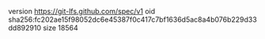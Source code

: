 version https://git-lfs.github.com/spec/v1
oid sha256:fc202ae15f98052dc6e45387f0c417c7bf1636d5ac8a4b076b229d33dd892910
size 18564
